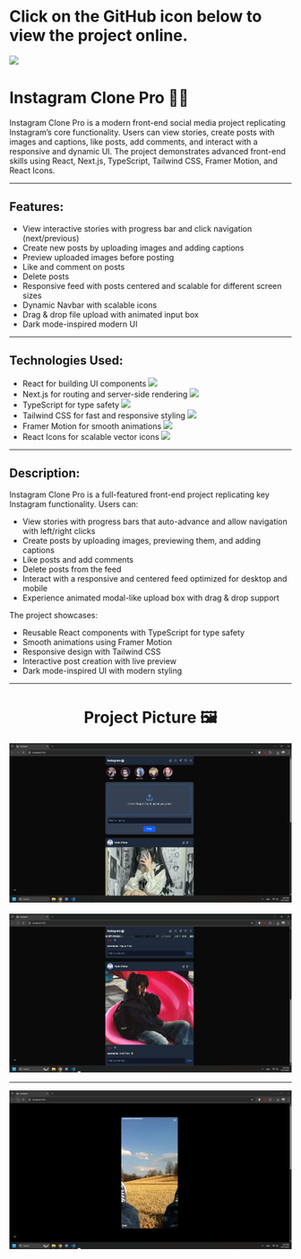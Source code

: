 <div>
  <h1>Click on the GitHub icon below to view the project online.</h1>
  <a href="https://hamiparsa.github.io/Instagram/">
    <img src="https://img.shields.io/badge/github-%23121011.svg?style=for-the-badge&logo=github&logoColor=white"/>
  </a>
</div>

# Instagram Clone Pro 📸✨

Instagram Clone Pro is a modern front-end social media project replicating Instagram’s core functionality. Users can view stories, create posts with images and captions, like posts, add comments, and interact with a responsive and dynamic UI. The project demonstrates advanced front-end skills using React, Next.js, TypeScript, Tailwind CSS, Framer Motion, and React Icons.

---

## Features:

<ul>
  <li>View interactive stories with progress bar and click navigation (next/previous)</li>
  <li>Create new posts by uploading images and adding captions</li>
  <li>Preview uploaded images before posting</li>
  <li>Like and comment on posts</li>
  <li>Delete posts</li>
  <li>Responsive feed with posts centered and scalable for different screen sizes</li>
  <li>Dynamic Navbar with scalable icons</li>
  <li>Drag & drop file upload with animated input box</li>
  <li>Dark mode-inspired modern UI</li>
</ul>

---

## Technologies Used:

<ul>
  <li>
    React for building UI components
    <img width='20px' src='https://skillicons.dev/icons?i=react'>
  </li>
  <li>
    Next.js for routing and server-side rendering
    <img width='20px' src='https://skillicons.dev/icons?i=next'>
  </li>
  <li>
    TypeScript for type safety
    <img width='20px' src='https://skillicons.dev/icons?i=typescript'>
  </li>
  <li>
    Tailwind CSS for fast and responsive styling
    <img width='20px' src='https://skillicons.dev/icons?i=tailwindcss'>
  </li>
  <li>
    Framer Motion for smooth animations
    <img width='20px' src='https://skillicons.dev/icons?i=framer'>
  </li>
  <li>
    React Icons for scalable vector icons
    <img width='20px' src='https://skillicons.dev/icons?i=react'>
  </li>
</ul>

---

## Description:

Instagram Clone Pro is a full-featured front-end project replicating key Instagram functionality. Users can:

- View stories with progress bars that auto-advance and allow navigation with left/right clicks  
- Create posts by uploading images, previewing them, and adding captions  
- Like posts and add comments  
- Delete posts from the feed  
- Interact with a responsive and centered feed optimized for desktop and mobile  
- Experience animated modal-like upload box with drag & drop support  

The project showcases:

- Reusable React components with TypeScript for type safety  
- Smooth animations using Framer Motion  
- Responsive design with Tailwind CSS  
- Interactive post creation with live preview  
- Dark mode-inspired UI with modern styling  

---

<h1 align="center">Project Picture 🖼️</h1>

<div align="center">
  <img src="/pic1.png" width="700px" />
  <br/><br/>
  <img src="/pic2.png" width="700px" />
</div>

<hr/>

<div align="center">
  <img src="/pic3.png" width="700px" />
</div>
